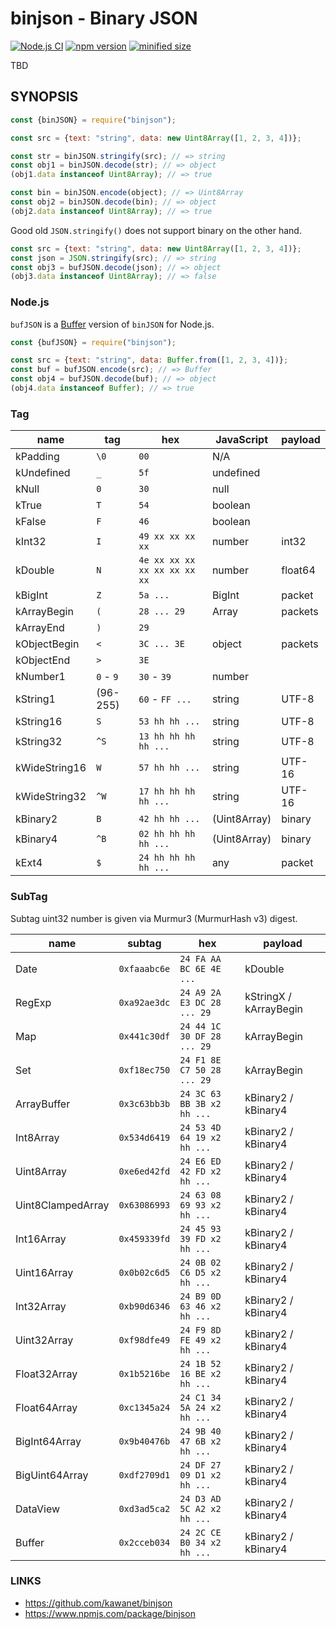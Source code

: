 # binjson - Binary JSON

[![Node.js CI](https://github.com/kawanet/binjson/workflows/Node.js%20CI/badge.svg?branch=main)](https://github.com/kawanet/binjson/actions/)
[![npm version](https://img.shields.io/npm/v/binjson)](https://www.npmjs.com/package/binjson)
[![minified size](https://img.shields.io/bundlephobia/min/binjson)](https://cdn.jsdelivr.net/npm/binjson/dist/binjson.min.js)

TBD

## SYNOPSIS

```js
const {binJSON} = require("binjson");

const src = {text: "string", data: new Uint8Array([1, 2, 3, 4])};

const str = binJSON.stringify(src); // => string
const obj1 = binJSON.decode(str); // => object
(obj1.data instanceof Uint8Array); // => true

const bin = binJSON.encode(object); // => Uint8Array
const obj2 = binJSON.decode(bin); // => object
(obj2.data instanceof Uint8Array); // => true
```

Good old `JSON.stringify()` does not support binary on the other hand.

```js
const src = {text: "string", data: new Uint8Array([1, 2, 3, 4])};
const json = JSON.stringify(src); // => string
const obj3 = bufJSON.decode(json); // => object
(obj3.data instanceof Uint8Array); // => false
```

### Node.js

`bufJSON` is a [Buffer](https://nodejs.org/api/buffer.html) version of `binJSON` for Node.js.

```js
const {bufJSON} = require("binjson");

const src = {text: "string", data: Buffer.from([1, 2, 3, 4])};
const buf = bufJSON.encode(src); // => Buffer
const obj4 = bufJSON.decode(buf); // => object
(obj4.data instanceof Buffer); // => true
```

### Tag

| name | tag | hex | JavaScript | payload |
|----|----|----|----|----|
| kPadding | `\0` | `00` | N/A ||
| kUndefined | `_` | `5f` | undefined ||
| kNull | `0` | `30` | null ||
| kTrue | `T` | `54` | boolean ||
| kFalse | `F` | `46` | boolean ||
| kInt32 | `I` | `49 xx xx xx xx` | number | int32 |
| kDouble | `N` | `4e xx xx xx xx xx xx xx xx` | number | float64 |
| kBigInt | `Z` | `5a ...` | BigInt | packet |
| kArrayBegin | `(` | `28 ... 29` | Array | packets |
| kArrayEnd | `)` | `29` |||
| kObjectBegin | `<` | `3C ... 3E` | object | packets |
| kObjectEnd | `>` | `3E` |||
| kNumber1 | `0` - `9` | `30` - `39` | number ||
| kString1 | (96-255) | `60` - `FF ...` | string | UTF-8 |
| kString16 | `S` | `53 hh hh ...` | string | UTF-8 |
| kString32 | `^S` | `13 hh hh hh hh ...` | string | UTF-8 |
| kWideString16 | `W` | `57 hh hh ...` | string | UTF-16 |
| kWideString32 | `^W` | `17 hh hh hh hh ...` | string | UTF-16 |
| kBinary2 | `B` | `42 hh hh ...` | (Uint8Array) | binary |
| kBinary4 | `^B` | `02 hh hh hh hh ...` | (Uint8Array) | binary |
| kExt4 | `$` | `24 hh hh hh hh ...` | any | packet |

### SubTag

Subtag uint32 number is given via Murmur3 (MurmurHash v3) digest.

| name | subtag | hex | payload |
|----|----|----|----|
| Date | `0xfaaabc6e` | `24 FA AA BC 6E 4E ...` | kDouble |
| RegExp | `0xa92ae3dc` | `24 A9 2A E3 DC 28 ... 29` | kStringX / kArrayBegin |
| Map | `0x441c30df` | `24 44 1C 30 DF 28 ... 29` | kArrayBegin |
| Set | `0xf18ec750` | `24 F1 8E C7 50 28 ... 29` | kArrayBegin |
| ArrayBuffer | `0x3c63bb3b` | `24 3C 63 BB 3B x2 hh ...` | kBinary2 / kBinary4 |
| Int8Array | `0x534d6419` | `24 53 4D 64 19 x2 hh ...` | kBinary2 / kBinary4 |
| Uint8Array | `0xe6ed42fd` | `24 E6 ED 42 FD x2 hh ...` | kBinary2 / kBinary4 |
| Uint8ClampedArray | `0x63086993` | `24 63 08 69 93 x2 hh ...` | kBinary2 / kBinary4 |
| Int16Array | `0x459339fd` | `24 45 93 39 FD x2 hh ...` | kBinary2 / kBinary4 |
| Uint16Array | `0x0b02c6d5` | `24 0B 02 C6 D5 x2 hh ...` | kBinary2 / kBinary4 |
| Int32Array | `0xb90d6346` | `24 B9 0D 63 46 x2 hh ...` | kBinary2 / kBinary4 |
| Uint32Array | `0xf98dfe49` | `24 F9 8D FE 49 x2 hh ...` | kBinary2 / kBinary4 |
| Float32Array | `0x1b5216be` | `24 1B 52 16 BE x2 hh ...` | kBinary2 / kBinary4 |
| Float64Array | `0xc1345a24` | `24 C1 34 5A 24 x2 hh ...` | kBinary2 / kBinary4 |
| BigInt64Array | `0x9b40476b` | `24 9B 40 47 6B x2 hh ...` | kBinary2 / kBinary4 |
| BigUint64Array | `0xdf2709d1` | `24 DF 27 09 D1 x2 hh ...` | kBinary2 / kBinary4 |
| DataView | `0xd3ad5ca2` | `24 D3 AD 5C A2 x2 hh ...` | kBinary2 / kBinary4 |
| Buffer | `0x2cceb034` | `24 2C CE B0 34 x2 hh ...` | kBinary2 / kBinary4 |

### LINKS

- https://github.com/kawanet/binjson
- https://www.npmjs.com/package/binjson
